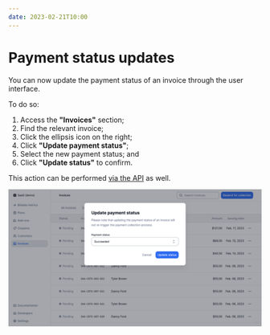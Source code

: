 ```yaml
---
date: 2023-02-21T10:00
---
```


# Payment status updates
You can now update the payment status of an invoice through the user interface.

To do so:
1. Access the **"Invoices"** section;
2. Find the relevant invoice;
3. Click the ellipsis icon on the right;
4. Click **"Update payment status"**;
5. Select the new payment status; and
6. Click **"Update status"** to confirm.

This action can be performed [via the API](../docs/api/invoices/update-payment-status) as well.

![Payment status update via the user interface](../static/img/payment-status-ui.png)